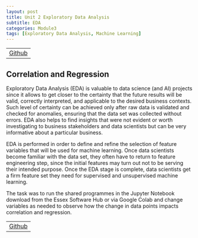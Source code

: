 ```yaml
---
layout: post
title: Unit 2 Exploratory Data Analysis
subtitle: EDA
categories: Module3
tags: [Exploratory Data Analysis, Machine Learning]
---
```

<html lang="en">

<table>
    <tr>
        <td><a href="../../../../MachineLearning/Unit02" target="_blank" class="button large">Github</a></td> 
    </tr>
</table>

<body>

<h2>Correlation and Regression</h2>
<p>Exploratory Data Analysis (EDA) is valuable to data science (and AI) projects since it allows to get closer to the certainty that the future results will be valid, correctly interpreted, and applicable to the desired business contexts. Such level of certainty can be achieved only after raw data is validated and checked for anomalies, ensuring that the data set was collected without errors. EDA also helps to find insights that were not evident or worth investigating to business stakeholders and data scientists but can be very informative about a particular business.

EDA is performed in order to define and refine the selection of feature variables that will be used for machine learning. Once data scientists become familiar with the data set, they often have to return to feature engineering step, since the initial features may turn out not to be serving their intended purpose. Once the EDA stage is complete, data scientists get a firm feature set they need for supervised and unsupervised machine learning.</p>

<p>
The task was to run the shared programmes in the Jupyter Notebook download from the Essex Software Hub or via Google Colab and change variables as needed to observe how the change in data points impacts correlation and regression.
</p>

</body>

</html>

<table>
    <tr>
        <td><a href="../../../../MachineLearning/Unit02" target="_blank" class="button large">Github</a></td> 
    </tr>
</table>



